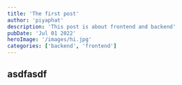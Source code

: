 ```yaml
---
title: 'The first post'
author: 'piyaphat' 
description: 'This post is about frontend and backend'
pubDate: 'Jul 01 2022'
heroImage: '/images/hi.jpg'
categories: ['backend', 'frontend']
---
```


## asdfasdf
